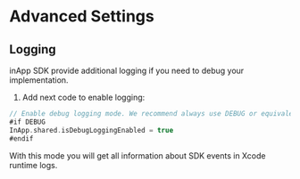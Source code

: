 # Advanced Settings

## Logging

inApp SDK provide additional logging if you need to debug your implementation.

1. Add next code to enable logging:

```swift
// Enable debug logging mode. We recommend always use DEBUG or equivalent preprocessor macros for this mode.
#if DEBUG
InApp.shared.isDebugLoggingEnabled = true
#endif
```

With this mode you will get all information about SDK events in Xcode runtime logs.